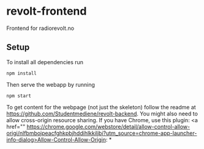 # revolt-frontend
Frontend for radiorevolt.no

## Setup

To install all dependencies run
```
npm install
```

Then serve the webapp by running
```
npm start
```

To get content for the webpage (not just the skeleton) follow the readme at <a href="https://github.com/Studentmediene/revolt-backend">https://github.com/Studentmediene/revolt-backend</a>.
You might also need to allow cross-origin resource sharing. If you have Chrome, use this plugin: <a href=""
https://chrome.google.com/webstore/detail/allow-control-allow-origi/nlfbmbojpeacfghkpbjhddihlkkiljbi?utm_source=chrome-app-launcher-info-dialog>Allow-Control-Allow-Origin: *</a>
